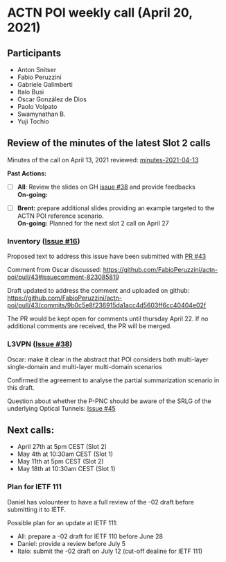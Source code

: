 # ACTN POI weekly call (April 20, 2021)

## Participants
- Anton Snitser
- Fabio Peruzzini
- Gabriele Galimberti
- Italo Busi
- Oscar González de Dios
- Paolo Volpato
- Swamynathan B.
- Yuji Tochio

## Review of the minutes of the latest Slot 2 calls

Minutes of the call on April 13, 2021 reviewed: [minutes-2021-04-13](https://github.com/FabioPeruzzini/actn-poi/blob/master/minutes/minutes-2021-04-13.md)

**Past Actions:**

- [ ] **All**: Review the slides on GH [issue #38](https://github.com/FabioPeruzzini/actn-poi/issues/38) and provide feedbacks\
**On-going:**

- [ ] **Brent:** prepare additional slides providing an example targeted to the ACTN POI reference scenario.\
**On-going:** Planned for the next slot 2 call on April 27

### Inventory ([Issue #16](https://github.com/FabioPeruzzini/actn-poi/issues/16))

Proposed text to address this issue have been submitted with [PR #43](https://github.com/FabioPeruzzini/actn-poi/pull/43)

Comment from Oscar discussed: https://github.com/FabioPeruzzini/actn-poi/pull/43#issuecomment-823085819

Draft updated to address the comment and uploaded on github: https://github.com/FabioPeruzzini/actn-poi/pull/43/commits/9b0c5e8f236915da1acc4d5603ff6cc40404e02f

The PR would be kept open for comments until thursday April 22. If no additional comments are received, the PR will be merged.

### L3VPN ([Issue #38](https://github.com/FabioPeruzzini/actn-poi/issues/38))

Oscar: make it clear in the abstract that POI considers both multi-layer single-domain and multi-layer multi-domain scenarios

Confirmed the agreement to analyse the partial summarization scenario in this draft.

Question about whether the P-PNC should be aware of the SRLG of the underlying Optical Tunnels: [Issue #45](https://github.com/FabioPeruzzini/actn-poi/issues/45)

## Next calls:

- April 27th at 5pm CEST (Slot 2)
- May 4th at 10:30am CEST (Slot 1)
- May 11th at 5pm CEST (Slot 2)
- May 18th at 10:30am CEST (Slot 1)

### Plan for IETF 111

Daniel has volounteer to have a full review of the -02 draft before submitting it to IETF.

Possible plan for an update at IETF 111:
- All: prepare a -02 draft for IETF 110 before June 28
- Daniel: provide a review before July 5
- Italo: submit the -02 draft on July 12 (cut-off dealine for IETF 111)
